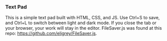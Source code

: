 ### Text Pad

This is a simple text pad built with HTML, CSS, and JS. Use Ctrl+S to save, and Ctrl+L to switch between light and dark mode. If you close the tab or your browser, your work will stay in the editor. FileSaver.js was found at this repo: https://github.com/eligrey/FileSaver.js.
